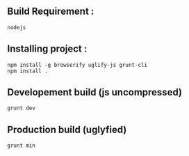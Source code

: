 
## Build Requirement :

    nodejs

## Installing project :

    npm install -g browserify uglify-js grunt-cli
    npm install .

## Developement build    (js uncompressed)
    grunt dev 

## Production build      (uglyfied)
    grunt min